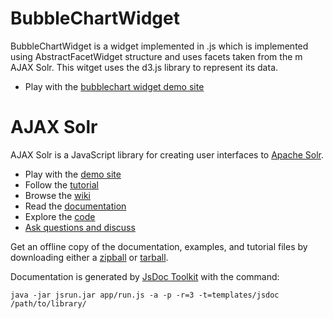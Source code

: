 # BubbleChartWidget

BubbleChartWidget is a widget implemented in .js which is implemented using AbstractFacetWidget structure and uses facets taken from the m AJAX Solr.
This witget uses the d3.js library to represent its data. 
* Play with the [bubblechart widget demo site][9]

# AJAX Solr

AJAX Solr is a JavaScript library for creating user interfaces to [Apache Solr][1].

* Play with the [demo site][5]
* Follow the [tutorial][7]
* Browse the [wiki][3]
* Read the [documentation][2]
* Explore the [code][6]
* [Ask questions and discuss][8]

Get an offline copy of the documentation, examples, and tutorial files by downloading either a [zipball](http://github.com/evolvingweb/ajax-solr/zipball/gh-pages) or [tarball](http://github.com/evolvingweb/ajax-solr/tarball/gh-pages).

Documentation is generated by [JsDoc Toolkit][4] with the command:

`java -jar jsrun.jar app/run.js -a -p -r=3 -t=templates/jsdoc /path/to/library/`

[1]: http://lucene.apache.org/solr/
[2]: http://evolvingweb.github.com/ajax-solr/docs/index.html
[3]: http://wiki.github.com/evolvingweb/ajax-solr
[4]: http://code.google.com/p/jsdoc-toolkit/
[5]: http://evolvingweb.github.com/ajax-solr/examples/reuters/index.html
[6]: http://github.com/evolvingweb/ajax-solr
[7]: http://wiki.github.com/evolvingweb/ajax-solr/reuters-tutorial
[8]: http://groups.google.com/group/ajax-solr
[9]: http://rawgithub.com/rohirrin/BubbleChartWidget/master/examples/reuters/index.html
